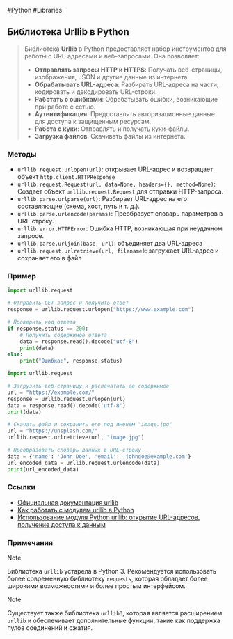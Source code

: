 #Python #Libraries

## Библиотека Urllib в Python
>Библиотека **Urllib** в Python предоставляет набор инструментов для работы с URL-адресами и веб-запросами. 
>Она позволяет:
>- **Отправлять запросы HTTP и HTTPS**: Получать веб-страницы, изображения, JSON и другие данные из интернета.
>- **Обрабатывать URL-адреса**: Разбирать URL-адреса на части, кодировать и декодировать URL-строки.
>- **Работать с ошибками**: Обрабатывать ошибки, возникающие при работе с сетью.
>- **Аутентификация**: Предоставлять авторизационные данные для доступа к защищенным ресурсам.
>- **Работа с куки**: Отправлять и получать куки-файлы.
>- **Загрузка файлов**: Скачивать файлы из интернета.

### Методы
- `urllib.request.urlopen(url)`: открывает URL-адрес и возвращает объект `http.client.HTTPResponse`
- `urllib.request.Request(url, data=None, headers={}, method=None)`: Создает объект `urllib.request.Request` для отправки HTTP-запроса.
- `urllib.parse.urlparse(url)`: Разбирает URL-адрес на его составляющие (схема, хост, путь и т. д.).
- `urllib.parse.urlencode(params)`: Преобразует словарь параметров в URL-строку.
- `urllib.error.HTTPError`: Ошибка HTTP, возникающая при неудачном запросе.
- `urllib.parse.urljoin(base, url)`: объединяет два URL-адреса
- `urllib.request.urlretrieve(url, filename)`: загружает URL-адрес и сохраняет его в файл

### Пример
```python
import urllib.request

# Отправить GET-запрос и получить ответ
response = urllib.request.urlopen("https://www.example.com")

# Проверить код ответа
if response.status == 200:
    # Получить содержимое ответа
    data = response.read().decode("utf-8")
    print(data)
else:
    print("Ошибка:", response.status)
```

```python
import urllib.request

# Загрузить веб-страницу и распечатать ее содержимое
url = "https://example.com/"
response = urllib.request.urlopen(url)
data = response.read().decode('utf-8')
print(data)

# Скачать файл и сохранить его под именем "image.jpg"
url = "https://unsplash.com/"
urllib.request.urlretrieve(url, "image.jpg")

# Преобразовать словарь данных в URL-строку
data = {'name': 'John Doe', 'email': 'johndoe@example.com'}
url_encoded_data = urllib.request.urlencode(data)
print(url_encoded_data)
```

### Ссылки
- [Официальная документация urllib](https://docs.python.org/3/library/urllib.html)
- [Как работать с модулем urllib в Python](https://sky.pro/media/kak-rabotat-s-modulem-urllib-v-python/)
- [Использование модуля Python urllib: открытие URL-адресов, получение доступа к данным](https://webformyself.com/python-urllib-request-i-urlopen/)

### Примечания
>[!note]
Библиотека `urllib` устарела в Python 3. Рекомендуется использовать более современную библиотеку `requests`, которая обладает более широкими возможностями и более простым интерфейсом.

>[!note]
Существует также библиотека `urllib3`, которая является расширением `urllib` и обеспечивает дополнительные функции, такие как поддержка пулов соединений и сжатия.